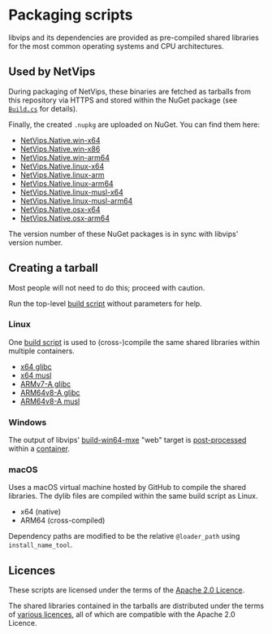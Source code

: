 # Packaging scripts

libvips and its dependencies are provided as pre-compiled shared libraries
for the most common operating systems and CPU architectures.

## Used by NetVips

During packaging of NetVips, these binaries are fetched as tarballs from
this repository via HTTPS and stored within the NuGet package (see
[`Build.cs`](https://github.com/kleisauke/net-vips/blob/master/build/Build.cs)
for details).

Finally, the created `.nupkg` are uploaded on NuGet. You can find them here:
* [NetVips.Native.win-x64](https://www.nuget.org/packages/NetVips.Native.win-x64)
* [NetVips.Native.win-x86](https://www.nuget.org/packages/NetVips.Native.win-x86)
* [NetVips.Native.win-arm64](https://www.nuget.org/packages/NetVips.Native.win-arm64)
* [NetVips.Native.linux-x64](https://www.nuget.org/packages/NetVips.Native.linux-x64)
* [NetVips.Native.linux-arm](https://www.nuget.org/packages/NetVips.Native.linux-arm)
* [NetVips.Native.linux-arm64](https://www.nuget.org/packages/NetVips.Native.linux-arm64)
* [NetVips.Native.linux-musl-x64](https://www.nuget.org/packages/NetVips.Native.linux-musl-x64)
* [NetVips.Native.linux-musl-arm64](https://www.nuget.org/packages/NetVips.Native.linux-musl-arm64)
* [NetVips.Native.osx-x64](https://www.nuget.org/packages/NetVips.Native.osx-x64)
* [NetVips.Native.osx-arm64](https://www.nuget.org/packages/NetVips.Native.osx-arm64)

The version number of these NuGet packages is in sync with libvips' version number.

## Creating a tarball

Most people will not need to do this; proceed with caution.

Run the top-level [build script](build.sh) without parameters for help.

### Linux

One [build script](build/lin.sh) is used to (cross-)compile
the same shared libraries within multiple containers.

* [x64 glibc](linux-x64/Dockerfile)
* [x64 musl](linux-musl-x64/Dockerfile)
* [ARMv7-A glibc](linux-arm/Dockerfile)
* [ARM64v8-A glibc](linux-arm64/Dockerfile)
* [ARM64v8-A musl](linux-musl-arm64/Dockerfile)

### Windows

The output of libvips' [build-win64-mxe](https://github.com/libvips/build-win64-mxe)
"web" target is [post-processed](build/win.sh) within a [container](win32/Dockerfile).

### macOS

Uses a macOS virtual machine hosted by GitHub to compile the shared libraries.
The dylib files are compiled within the same build script as Linux.

* x64 (native)
* ARM64 (cross-compiled)

Dependency paths are modified to be the relative `@loader_path` using `install_name_tool`.

## Licences

These scripts are licensed under the terms of the [Apache 2.0 Licence](LICENSE).

The shared libraries contained in the tarballs are distributed under
the terms of [various licences](THIRD-PARTY-NOTICES.md), all of which
are compatible with the Apache 2.0 Licence.
